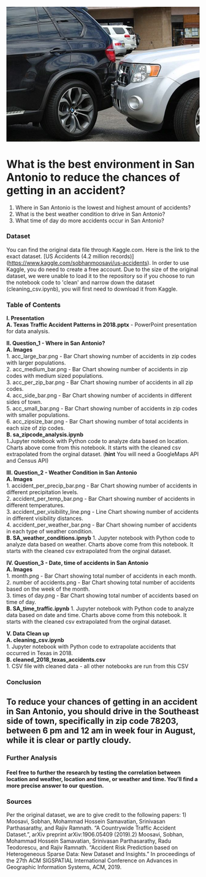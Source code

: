 ![Pic of minor accident](fender-bender-costarica.jpg)

# What is the best environment in San Antonio to reduce the chances of getting in an accident?

1) Where in San Antonio is the lowest and highest amount of accidents? 
2) What is the best weather condition to drive in San Antonio? 
3) What time of day do more accidents occur in San Antonio?

### Dataset
You can find the original data file through Kaggle.com. Here is the link to the exact dataset. [US Accidents (4.2 million records)] (https://www.kaggle.com/sobhanmoosavi/us-accidents). In order to use Kaggle, you do need to create a free account. Due to the size of the original dataset, we were unable to load it to the repository so if you choose to run the notebook code to 'clean' and narrow down the dataset (cleaning_csv.ipynb), you will first need to download it from Kaggle.

### Table of Contents
**I. Presentation**  
  **A. Texas Traffic Accident Patterns in 2018.pptx** - PowerPoint presentation for data analysis.  

**II. Question_1 - Where in San Antonio?**  
  **A. Images**  
    1. acc_large_bar.png - Bar Chart showing number of accidents in zip codes with larger populations.  
    2. acc_medium_bar.png - Bar Chart showing number of accidents in zip codes with medium sized populations.  
    3. acc_per_zip_bar.png - Bar Chart showing number of accidents in all zip codes.  
    4. acc_side_bar.png - Bar Chart showing number of accidents in different sides of town.  
    5. acc_small_bar.png - Bar Chart showing number of accidents in zip codes with smaller populations.  
    6. acc_zipsize_bar.png - Bar Chart showing number of total accidents in each size of zip codes.  
  **B. sa_zipcode_analysis.ipynb**  
    1.Jupyter notebook with Python code to analyze data based on location. Charts above come from this notebook. It starts with the cleaned csv extrapolated from the orginal dataset. (**hint** You will need a GoogleMaps API and Census API)  

**III. Question_2 - Weather Condition in San Antonio**  
  **A. Images**  
    1. accident_per_precip_bar.png - Bar Chart showing number of accidents in different precipitation levels.  
    2. accident_per_temp_bar.png - Bar Chart showing number of accidents in different temperatures.  
    3. accident_per_visibility_line.png - Line Chart showing number of accidents in different visibility distances.  
    4. accident_per_weather_bar.png - Bar Chart showing number of accidents in each type of weather condition.   
  **B. SA_weather_conditions.ipnyb**
    1. Jupyter notebook with Python code to analyze data based on weather. Charts above come from this notebook. It starts with the cleaned csv extrapolated from the orginal dataset.   

**IV. Question_3 - Date, time of accidents in San Antonio**  
  **A. Images**  
    1. month.png - Bar Chart showing total number of accidents in each month.  
    2. number of accidents.png - Bar Chart showing total number of accidents based on the week of the month.  
    3. times of day.png - Bar Chart showing total number of accidents based on time of day.  
  **B. SA_time_traffic.ipynb**
    1. Jupyter notebook with Python code to analyze data based on date and time. Charts above come from this notebook. It starts with the cleaned csv extrapolated from the orginal dataset.   

**V. Data Clean up**  
  **A. cleaning_csv.ipynb**  
    1. Jupyter notebook with Python code to extrapolate accidents that occurred in Texas in 2018.  
  **B. cleaned_2018_texas_accidents.csv**  
    1. CSV file with cleaned data - all other notebooks are run from this CSV

### Conclusion

## To reduce your chances of getting in an accident in San Antonio, you should drive in the Southeast side of town, specifically in zip code 78203, between 6 pm and 12 am in week four in August, while it is clear or partly cloudy.

### Further Analysis
####    Feel free to further the research by testing the correlation between location and weather, location and time, or weather and time. You'll find a more precise answer to our question. 

### Sources

Per the original dataset, we are to give credit to the following papers: 1) Moosavi, Sobhan, Mohammad Hossein Samavatian, Srinivasan Parthasarathy, and Rajiv Ramnath. “A Countrywide Traffic Accident Dataset.”, arXiv preprint arXiv:1906.05409 (2019).2) Moosavi, Sobhan, Mohammad Hossein Samavatian, Srinivasan Parthasarathy, Radu Teodorescu, and Rajiv Ramnath. “Accident Risk Prediction based on Heterogeneous Sparse Data: New Dataset and Insights.” In proceedings of the 27th ACM SIGSPATIAL International Conference on Advances in Geographic Information Systems, ACM, 2019.
